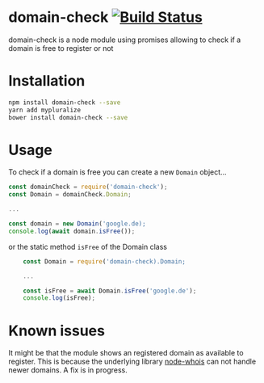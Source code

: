# domain-check [![Build Status](https://travis-ci.org/EneOli/domain-check.svg?branch=master)](https://travis-ci.org/EneOli/domain-check)
domain-check is a node module using promises allowing to check if a domain is free to register or not

# Installation
```bash
npm install domain-check --save
yarn add mypluralize
bower install domain-check --save
```

# Usage

To check if a domain is free you can create a new `Domain` object...

```js
const domainCheck = require('domain-check');
const Domain = domainCheck.Domain;

...

const domain = new Domain('google.de);
console.log(await domain.isFree());

```

or the static method `isFree` of the Domain class

```js
    const Domain = require('domain-check).Domain;

    ...

    const isFree = await Domain.isFree('google.de');
    console.log(isFree);
```

# Known issues

It might be that the module shows an registered domain as available to register. This is because the underlying library [node-whois](https://github.com/FurqanSoftware/node-whois) can not handle newer domains. A fix is in progress.
